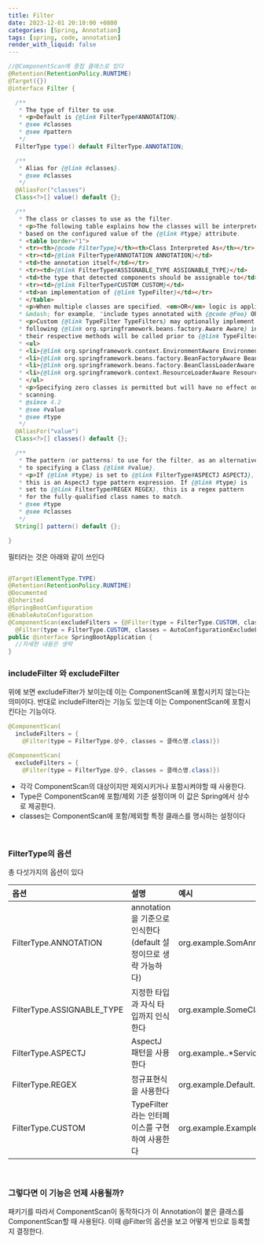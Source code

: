 ```yaml
---
title: Filter
date: 2023-12-01 20:10:00 +0800
categories: [Spring, Annotation]
tags: [spring, code, annotation]
render_with_liquid: false
---
```


```java
//@ComponentScan에 중첩 클래스로 있다
@Retention(RetentionPolicy.RUNTIME)
@Target({})
@interface Filter {

  /**
   * The type of filter to use.
   * <p>Default is {@link FilterType#ANNOTATION}.
   * @see #classes
   * @see #pattern
   */
  FilterType type() default FilterType.ANNOTATION;

  /**
   * Alias for {@link #classes}.
   * @see #classes
   */
  @AliasFor("classes")
  Class<?>[] value() default {};

  /**
   * The class or classes to use as the filter.
   * <p>The following table explains how the classes will be interpreted
   * based on the configured value of the {@link #type} attribute.
   * <table border="1">
   * <tr><th>{@code FilterType}</th><th>Class Interpreted As</th></tr>
   * <tr><td>{@link FilterType#ANNOTATION ANNOTATION}</td>
   * <td>the annotation itself</td></tr>
   * <tr><td>{@link FilterType#ASSIGNABLE_TYPE ASSIGNABLE_TYPE}</td>
   * <td>the type that detected components should be assignable to</td></tr>
   * <tr><td>{@link FilterType#CUSTOM CUSTOM}</td>
   * <td>an implementation of {@link TypeFilter}</td></tr>
   * </table>
   * <p>When multiple classes are specified, <em>OR</em> logic is applied
   * &mdash; for example, "include types annotated with {@code @Foo} OR {@code @Bar}".
   * <p>Custom {@link TypeFilter TypeFilters} may optionally implement any of the
   * following {@link org.springframework.beans.factory.Aware Aware} interfaces, and
   * their respective methods will be called prior to {@link TypeFilter#match match}:
   * <ul>
   * <li>{@link org.springframework.context.EnvironmentAware EnvironmentAware}</li>
   * <li>{@link org.springframework.beans.factory.BeanFactoryAware BeanFactoryAware}
   * <li>{@link org.springframework.beans.factory.BeanClassLoaderAware BeanClassLoaderAware}
   * <li>{@link org.springframework.context.ResourceLoaderAware ResourceLoaderAware}
   * </ul>
   * <p>Specifying zero classes is permitted but will have no effect on component
   * scanning.
   * @since 4.2
   * @see #value
   * @see #type
   */
  @AliasFor("value")
  Class<?>[] classes() default {};

  /**
   * The pattern (or patterns) to use for the filter, as an alternative
   * to specifying a Class {@link #value}.
   * <p>If {@link #type} is set to {@link FilterType#ASPECTJ ASPECTJ},
   * this is an AspectJ type pattern expression. If {@link #type} is
   * set to {@link FilterType#REGEX REGEX}, this is a regex pattern
   * for the fully-qualified class names to match.
   * @see #type
   * @see #classes
   */
  String[] pattern() default {};

}
```

필터라는 것은 아래와 같이 쓰인다

```java

@Target(ElementType.TYPE)
@Retention(RetentionPolicy.RUNTIME)
@Documented
@Inherited
@SpringBootConfiguration
@EnableAutoConfiguration
@ComponentScan(excludeFilters = {@Filter(type = FilterType.CUSTOM, classes = TypeExcludeFilter.class),
  @Filter(type = FilterType.CUSTOM, classes = AutoConfigurationExcludeFilter.class)})
public @interface SpringBootApplication {
  //자세한 내용은 생략
}
```

### includeFilter 와 excludeFilter

위에 보면 excludeFilter가 보이는데 이는 ComponentScan에 포함시키지 않는다는 의미이다. 반대로 includeFilter라는 기능도 있는데 이는 ComponentScan에 포함시킨다는 기능이다.

```java
@ComponentScan(
  includeFilters = {
    @Filter(type = FilterType.상수, classes = 클래스명.class)})
```

```java
@ComponentScan(
  excludeFilters = {
    @Filter(type = FilterType.상수, classes = 클래스명.class)})
```

* 각각 ComponentScan의 대상이지만 제외시키거나 포함시켜야할 때 사용한다.
* Type은 ComponentScan에 포함/제외 기준 설정이며 이 값은 Spring에서 상수로 제공한다.
* classes는 ComponentScan에 포함/제외할 특정 클래스를 명시하는 설정이다

<br>

### FilterType의 옵션
총 다섯가지의 옵션이 있다

| 옵션                         | 설명                                                | 예시                        | 
|:---------------------------|:--------------------------------------------------|:--------------------------|
| FilterType.ANNOTATION      | annotation을 기준으로 인식한다<br/>(default 설정이므로 생략 가능하다) | org.example.SomAnnotation |
| FilterType.ASSIGNABLE_TYPE | 지정한 타입과 자식 타입까지 인식한다                              | org.example.SomeClass     |
| FilterType.ASPECTJ         | AspectJ 패턴을 사용한다                                  | org.example..*Service+    |
| FilterType.REGEX           | 정규표현식을 사용한다                                       | org\.example\.Default.*   |
| FilterType.CUSTOM          | TypeFilter라는 인터페이스를 구현하여 사용한다                     | org.example.ExampleFilter |

<br>

### 그렇다면 이 기능은 언제 사용될까?
패키기를 따라서 ComponentScan이 동작하다가 이 Annotation이 붙은 클래스를 ComponentScan할 때 사용된다.
이때 @Filter의 옵션을 보고 어떻게 빈으로 등록할지 결정한다.
